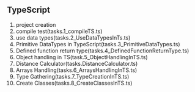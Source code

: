 TypeScript
-----------

1. project creation
2. compile test(tasks.1_compileTS.ts)
3. use data types(tasks.2_UseDataTypesInTs.ts)
4. Primitive DataTypes in TypeScript(tasks.3_PrimitiveDataTypes.ts)
5. Defined function return type(tasks.4_DefinedFunctionReturnType.ts)
6. Object handling in TS(task.5_ObjectHandlingInTS.ts)
7. Distance Calculator(tasks.DistanceCalculator.ts)
8. Arrays Handling(tasks.6_ArraysHandlingInTS.ts)
9. Type Gathering(tasks.7_TypeCreationInTS.ts)
10. Create Classes(tasks.8_CreateClassesInTS.ts)
